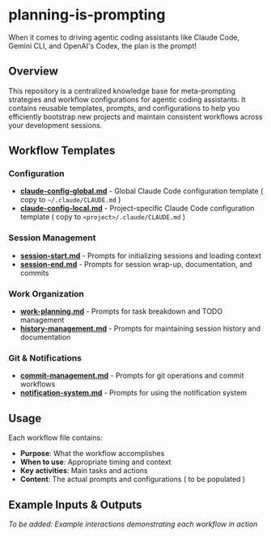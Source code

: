 # planning-is-prompting
When it comes to driving agentic coding assistants like Claude Code, Gemini CLI, and OpenAI's Codex, the plan is the prompt!

## Overview

This repository is a centralized knowledge base for meta-prompting strategies and workflow configurations for agentic coding assistants. It contains reusable templates, prompts, and configurations to help you efficiently bootstrap new projects and maintain consistent workflows across your development sessions.

## Workflow Templates

### Configuration
- [**claude-config-global.md**](workflow/claude-config-global.md) - Global Claude Code configuration template ( copy to `~/.claude/CLAUDE.md` )
- [**claude-config-local.md**](workflow/claude-config-local.md) - Project-specific Claude Code configuration template ( copy to `<project>/.claude/CLAUDE.md` )

### Session Management
- [**session-start.md**](workflow/session-start.md) - Prompts for initializing sessions and loading context
- [**session-end.md**](workflow/session-end.md) - Prompts for session wrap-up, documentation, and commits

### Work Organization
- [**work-planning.md**](workflow/work-planning.md) - Prompts for task breakdown and TODO management
- [**history-management.md**](workflow/history-management.md) - Prompts for maintaining session history and documentation

### Git & Notifications
- [**commit-management.md**](workflow/commit-management.md) - Prompts for git operations and commit workflows
- [**notification-system.md**](workflow/notification-system.md) - Prompts for using the notification system

## Usage

Each workflow file contains:
- **Purpose**: What the workflow accomplishes
- **When to use**: Appropriate timing and context
- **Key activities**: Main tasks and actions
- **Content**: The actual prompts and configurations ( to be populated )

## Example Inputs & Outputs

_To be added: Example interactions demonstrating each workflow in action_
